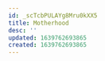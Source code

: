 ```yaml
---
id: _scTcbPULAYg8Mru0kXX5
title: Motherhood
desc: ''
updated: 1639762693865
created: 1639762693865
---
```



